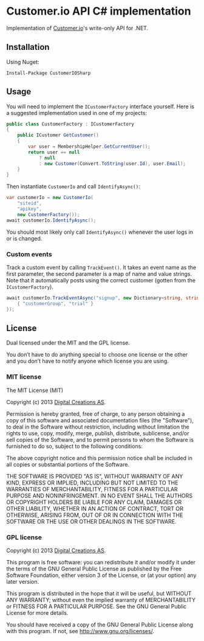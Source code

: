 # Customer.io API C# implementation

Implementation of [Customer.io](http://www.customer.io)'s write-only API for .NET.

## Installation

Using Nuget:

    Install-Package CustomerIOSharp

## Usage

You will need to implement the `ICustomerFactory` interface yourself. Here is a suggested implementation used in one of my projects:

```cs
public class CustomerFactory : ICustomerFactory
{
    public ICustomer GetCustomer()
    {
        var user = MembershipHelper.GetCurrentUser();
	    return user == null 
			? null 
			: new Customer(Convert.ToString(user.Id), user.Email);
    }
}
```

Then instantiate `CustomerIo` and call `IdentifyAsync()`:

```cs
var customerIo = new CustomerIo(
    "siteid", 
    "apikey", 
    new CustomerFactory());
await customerIo.IdentifyAsync();
```

You should most likely only call `IdentifyAsync()` whenever the user logs in or is changed.

### Custom events

Track a custom event by calling `TrackEvent()`. It takes an event name as the first parameter, the second parameter is a map of name and value strings. Note that it automatically posts using the correct customer (gotten from the `ICustomerFactory`).

```cs
await customerIo.TrackEventAsync("signup", new Dictionary<string, string> {
	{ "customerGroup", "trial" }
});
```

## License

Dual licensed under the MIT and the GPL license.

You don’t have to do anything special to choose one license or the other and you don’t have to notify anyone which license you are using.

### MIT license

The MIT License (MIT)

Copyright (c) 2013 [Digital Creations AS](http://www.digitalcreations.no).

Permission is hereby granted, free of charge, to any person obtaining a copy of this software and associated documentation files (the "Software"), to deal in the Software without restriction, including without limitation the rights to use, copy, modify, merge, publish, distribute, sublicense, and/or sell copies of the Software, and to permit persons to whom the Software is furnished to do so, subject to the following conditions:

The above copyright notice and this permission notice shall be included in all copies or substantial portions of the Software.

THE SOFTWARE IS PROVIDED "AS IS", WITHOUT WARRANTY OF ANY KIND, EXPRESS OR IMPLIED, INCLUDING BUT NOT LIMITED TO THE WARRANTIES OF MERCHANTABILITY, FITNESS FOR A PARTICULAR PURPOSE AND NONINFRINGEMENT. IN NO EVENT SHALL THE AUTHORS OR COPYRIGHT HOLDERS BE LIABLE FOR ANY CLAIM, DAMAGES OR OTHER LIABILITY, WHETHER IN AN ACTION OF CONTRACT, TORT OR OTHERWISE, ARISING FROM, OUT OF OR IN CONNECTION WITH THE SOFTWARE OR THE USE OR OTHER DEALINGS IN THE SOFTWARE.

### GPL license

Copyright (c) 2013 [Digital Creations AS](http://www.digitalcreations.no).

This program is free software: you can redistribute it and/or modify it under the terms of the GNU General Public License as published by the Free Software Foundation, either version 3 of the License, or (at your option) any later version.

This program is distributed in the hope that it will be useful, but WITHOUT ANY WARRANTY; without even the implied warranty of MERCHANTABILITY or FITNESS FOR A PARTICULAR PURPOSE.  See the GNU General Public License for more details.

You should have received a copy of the GNU General Public License along with this program.  If not, see <http://www.gnu.org/licenses/>.